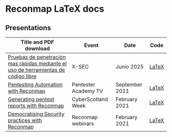 # Reconmap LaTeX docs

## Presentations

| Title and PDF download                                                                                                                                                       | Event                | Date           | Code                                                                                            |
| ---------------------------------------------------------------------------------------------------------------------------------------------------------------------------- | -------------------- | -------------- | ----------------------------------------------------------------------------------------------- |
| [Pruebas de penetración mas rápidas mediante el uso de herramientas de código libre](slides/x-sec-pruebas-penetracion-mas-rapidas/x-sec-pruebas-penetracion-mas-rapidas.pdf) | X-SEC                | Junio 2025     | [LaTeX](slides/x-sec-pruebas-penetracion-mas-rapidas/x-sec-pruebas-penetracion-mas-rapidas.tex) |
| [Pentesting Automation with Reconmap](slides/pentester-academy/pentester-academy.pdf)                                                                                        | Pentester Academy TV | September 2021 | [LaTeX](slides/pentester-academy/main.tex)                                                      |
| [Generating pentest reports with Reconmap](slides/cyberscotland-week/cyberscotland-week.pdf)                                                                                 | CyberScotland Week   | February 2021  | [LaTeX](slides/cyberscotland-week/main.tex)                                                     |
| [Democratising Security practices with Reconmap](slides/democratising-security-practices/democratising-security-practices.pdf)                                               | Reconmap webinars    | February 2021  | [LaTeX](slides/democratising-security-practices/main.tex)                                       |
